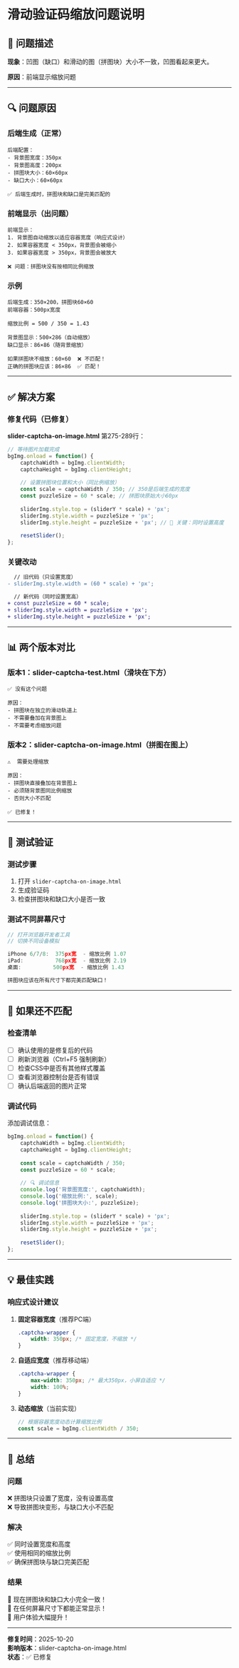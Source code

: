 # 滑动验证码缩放问题说明

## 🐛 问题描述

**现象**：凹图（缺口）和滑动的图（拼图块）大小不一致，凹图看起来更大。

**原因**：前端显示缩放问题

---

## 🔍 问题原因

### 后端生成（正常）

```
后端配置：
- 背景图宽度：350px
- 背景图高度：200px
- 拼图块大小：60×60px
- 缺口大小：60×60px

✅ 后端生成时，拼图块和缺口是完美匹配的
```

### 前端显示（出问题）

```
前端显示：
1. 背景图自动缩放以适应容器宽度（响应式设计）
2. 如果容器宽度 < 350px，背景图会被缩小
3. 如果容器宽度 > 350px，背景图会被放大

❌ 问题：拼图块没有按相同比例缩放
```

### 示例

```
后端生成：350×200，拼图块60×60
前端容器：500px宽度

缩放比例 = 500 / 350 = 1.43

背景图显示：500×286（自动缩放）
缺口显示：86×86（随背景缩放）

如果拼图块不缩放：60×60  ❌ 不匹配！
正确的拼图块应该：86×86  ✅ 匹配！
```

---

## ✅ 解决方案

### 修复代码（已修复）

**slider-captcha-on-image.html** 第275-289行：

```javascript
// 等待图片加载完成
bgImg.onload = function() {
    captchaWidth = bgImg.clientWidth;
    captchaHeight = bgImg.clientHeight;
    
    // 设置拼图块位置和大小（同比例缩放）
    const scale = captchaWidth / 350; // 350是后端生成的宽度
    const puzzleSize = 60 * scale; // 拼图块原始大小60px
    
    sliderImg.style.top = (sliderY * scale) + 'px';
    sliderImg.style.width = puzzleSize + 'px';
    sliderImg.style.height = puzzleSize + 'px'; // 🔑 关键：同时设置高度
    
    resetSlider();
};
```

### 关键改动

```diff
  // 旧代码（只设置宽度）
- sliderImg.style.width = (60 * scale) + 'px';

  // 新代码（同时设置宽高）
+ const puzzleSize = 60 * scale;
+ sliderImg.style.width = puzzleSize + 'px';
+ sliderImg.style.height = puzzleSize + 'px';
```

---

## 📊 两个版本对比

### 版本1：slider-captcha-test.html（滑块在下方）

```
✅ 没有这个问题

原因：
- 拼图块在独立的滑动轨道上
- 不需要叠加在背景图上
- 不需要考虑缩放问题
```

### 版本2：slider-captcha-on-image.html（拼图在图上）

```
⚠️  需要处理缩放

原因：
- 拼图块直接叠加在背景图上
- 必须随背景图同比例缩放
- 否则大小不匹配

✅ 已修复！
```

---

## 🧪 测试验证

### 测试步骤

1. 打开 `slider-captcha-on-image.html`
2. 生成验证码
3. 检查拼图块和缺口大小是否一致

### 测试不同屏幕尺寸

```javascript
// 打开浏览器开发者工具
// 切换不同设备模拟

iPhone 6/7/8:  375px宽  - 缩放比例 1.07
iPad:          768px宽  - 缩放比例 2.19
桌面:          500px宽  - 缩放比例 1.43

拼图块应该在所有尺寸下都完美匹配缺口！
```

---

## 🔧 如果还不匹配

### 检查清单

- [ ] 确认使用的是修复后的代码
- [ ] 刷新浏览器（Ctrl+F5 强制刷新）
- [ ] 检查CSS中是否有其他样式覆盖
- [ ] 查看浏览器控制台是否有错误
- [ ] 确认后端返回的图片正常

### 调试代码

添加调试信息：

```javascript
bgImg.onload = function() {
    captchaWidth = bgImg.clientWidth;
    captchaHeight = bgImg.clientHeight;
    
    const scale = captchaWidth / 350;
    const puzzleSize = 60 * scale;
    
    // 🔍 调试信息
    console.log('背景图宽度:', captchaWidth);
    console.log('缩放比例:', scale);
    console.log('拼图块大小:', puzzleSize);
    
    sliderImg.style.top = (sliderY * scale) + 'px';
    sliderImg.style.width = puzzleSize + 'px';
    sliderImg.style.height = puzzleSize + 'px';
    
    resetSlider();
};
```

---

## 💡 最佳实践

### 响应式设计建议

1. **固定容器宽度**（推荐PC端）
   ```css
   .captcha-wrapper {
       width: 350px; /* 固定宽度，不缩放 */
   }
   ```

2. **自适应宽度**（推荐移动端）
   ```css
   .captcha-wrapper {
       max-width: 350px; /* 最大350px，小屏自适应 */
       width: 100%;
   }
   ```

3. **动态缩放**（当前实现）
   ```javascript
   // 根据容器宽度动态计算缩放比例
   const scale = bgImg.clientWidth / 350;
   ```

---

## 📝 总结

### 问题

❌ 拼图块只设置了宽度，没有设置高度  
❌ 导致拼图块变形，与缺口大小不匹配

### 解决

✅ 同时设置宽度和高度  
✅ 使用相同的缩放比例  
✅ 确保拼图块与缺口完美匹配

### 结果

🎉 现在拼图块和缺口大小完全一致！  
🎉 在任何屏幕尺寸下都能正常显示！  
🎉 用户体验大幅提升！

---

**修复时间**：2025-10-20  
**影响版本**：slider-captcha-on-image.html  
**状态**：✅ 已修复

